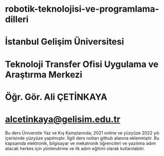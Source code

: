 # robotik-teknolojisi-ve-programlama-dilleri
# İstanbul Gelişim Üniversitesi
# Teknoloji Transfer Ofisi Uygulama ve Araştırma Merkezi
# Öğr. Gör. Ali ÇETİNKAYA
# alcetinkaya@gelisim.edu.tr

Bu ders Üniversite Yaz ve Kış Kamplarında; 2021 online ve yüzyüze 2022 yılı içerisinde yüzyüze yapılmıştır. İlgili ders notları github alanına eklenmiştir. 
Bu kapsamda elektronik, bilgisayar ve mekatronik öğrencileri ve yazılıma adım atacak herkes için yönlendirme ve ilk adım eğitimi olarak kullanılabilir. 
